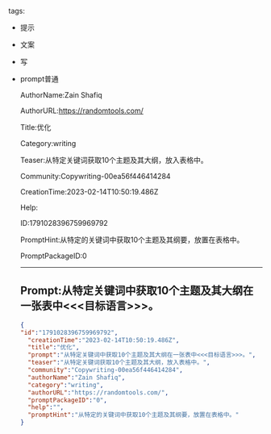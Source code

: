   tags: 
- 提示
- 文案
- 写
- prompt普通

  AuthorName:Zain Shafiq

  AuthorURL:https://randomtools.com/

  Title:优化

  Category:writing

  Teaser:从特定关键词获取10个主题及其大纲，放入表格中。

  Community:Copywriting-00ea56f446414284

  CreationTime:2023-02-14T10:50:19.486Z

  Help:

  ID:1791028396759969792

  PromptHint:从特定的关键词中获取10个主题及其纲要，放置在表格中。

  PromptPackageID:0

  ---

  ## Prompt:从特定关键词中获取10个主题及其大纲在一张表中<<<目标语言>>>。

  ```json
  {
  "id":"1791028396759969792",
    "creationTime":"2023-02-14T10:50:19.486Z",
    "title":"优化",
    "prompt":"从特定关键词中获取10个主题及其大纲在一张表中<<<目标语言>>>。",
    "teaser":"从特定关键词获取10个主题及其大纲，放入表格中。",
    "community":"Copywriting-00ea56f446414284",
    "authorName":"Zain Shafiq",
    "category":"writing",
    "authorURL":"https://randomtools.com/",
    "promptPackageID":"0",
    "help":"",
    "promptHint":"从特定的关键词中获取10个主题及其纲要，放置在表格中。"
  }
  ```
